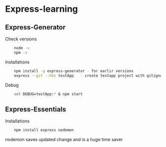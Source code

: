 # Express-learning

## Express-Generator

Check versions
```bash
    node -v
    npm -v

```


Installations
```bash
    npm install -g express-generator - for earlir versions
    express --git --hbs testApp   - create testapp project with gitignore and hbs

```


Debug
```bash
    set DEBUG=testApp:* & npm start
```


## Express-Essentials


Installations

```bash
    npm install express nodemon
```

nodemon saves updated change and is a huge time saver

